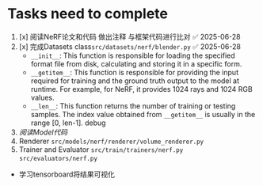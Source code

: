 # Tasks need to complete
1. [x] 阅读NeRF论文和代码 做出注释 与框架代码进行比对 ✅ 2025-06-28
2. [x] 完成Datasets class`src/datasets/nerf/blender.py` ✅ 2025-06-28
	- `__init__`: This function is responsible for loading the specified format file from disk, calculating and storing it in a specific form.
	- `__getitem__`: This function is responsible for providing the input required for training and the ground truth output to the model at runtime. For example, for NeRF, it provides 1024 rays and 1024 RGB values.
	- `__len__`: This function returns the number of training or testing samples. The index value obtained from `__getitem__` is usually in the range [0, len-1].
	 debug
3. *阅读Model代码* 
4. Renderer `src/models/nerf/renderer/volume_renderer.py`
5. Trainer and Evaluator `src/train/trainers/nerf.py` `src/evaluators/nerf.py`

- 学习tensorboard将结果可视化